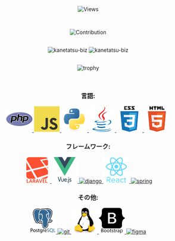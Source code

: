 
<div align="center">
<!-- Views -->
<p>
<img
src="https://komarev.com/ghpvc/?username=kanetatsu-biz&label=Profile%20views&color=0e75b6&style=flat"
alt="Views"
/>
</p>

<br>

<!-- Contribution -->
<p>
<img
src="https://github-profile-summary-cards.vercel.app/api/cards/profile-details?username=kanetatsu-biz&theme=vue"
alt="Contribution"
/>
</p>

<br>

<div>
<!-- Githubでの全体統計 -->
<img
  src="https://github-readme-stats.vercel.app/api?username=kanetatsu-biz&show_icons=true&locale=en"
  alt="kanetatsu-biz"
/>
<!-- Githubでの言語別統計 -->
<img
  src="https://github-readme-stats.vercel.app/api/top-langs?username=kanetatsu-biz&show_icons=true&locale=en&layout=compact"
  alt="kanetatsu-biz"
/>
</div>

<br>

<!-- trophy -->
<img
src="https://github-profile-trophy.vercel.app/?username=kanetatsu-biz&column=7&margin-w=10"
alt="trophy"
/>

<br>

<h3>言語:</h3>
<div>
<a href="https://www.php.net" target="_blank" rel="noreferrer">
  <img
    src="https://raw.githubusercontent.com/devicons/devicon/master/icons/php/php-original.svg"
    alt="php"
    width="70"
    height="70"
  />
</a>
<a
  href="https://developer.mozilla.org/en-US/docs/Web/JavaScript"
  target="_blank"
  rel="noreferrer"
>
  <img
    src="https://raw.githubusercontent.com/devicons/devicon/master/icons/javascript/javascript-original.svg"
    alt="javascript"
    width="70"
    height="70"
  />
</a>
<a href="https://www.python.org" target="_blank" rel="noreferrer">
  <img
    src="https://raw.githubusercontent.com/devicons/devicon/master/icons/python/python-original.svg"
    alt="python"
    width="70"
    height="70"
  />
</a>
<a href="https://www.java.com" target="_blank" rel="noreferrer">
  <img
    src="https://raw.githubusercontent.com/devicons/devicon/master/icons/java/java-original.svg"
    alt="java"
    width="70"
    height="70"
  />
</a>
<a
  href="https://www.w3schools.com/css/"
  target="_blank"
  rel="noreferrer"
>
  <img
    src="https://raw.githubusercontent.com/devicons/devicon/master/icons/css3/css3-original-wordmark.svg"
    alt="css3"
    width="70"
    height="70"
  />
</a>
<a href="https://www.w3.org/html/" target="_blank" rel="noreferrer">
  <img
    src="https://raw.githubusercontent.com/devicons/devicon/master/icons/html5/html5-original-wordmark.svg"
    alt="html5"
    width="70"
    height="70"
  />
</a>
</div>

<h3>フレームワーク:</h3>
<div>
<a href="https://laravel.com/" target="_blank" rel="noreferrer">
  <img
    src="https://raw.githubusercontent.com/devicons/devicon/master/icons/laravel/laravel-plain-wordmark.svg"
    alt="laravel"
    width="70"
    height="70"
  />
</a>
<a href="https://vuejs.org/" target="_blank" rel="noreferrer">
  <img
    src="https://raw.githubusercontent.com/devicons/devicon/master/icons/vuejs/vuejs-original-wordmark.svg"
    alt="vuejs"
    width="70"
    height="70"
  />
</a>
<a
  href="https://www.djangoproject.com/"
  target="_blank"
  rel="noreferrer"
>
  <img
    src="https://cdn.worldvectorlogo.com/logos/django.svg"
    alt="django"
    width="70"
    height="70"
  />
</a>
<a href="https://reactjs.org/" target="_blank" rel="noreferrer">
  <img
    src="https://raw.githubusercontent.com/devicons/devicon/master/icons/react/react-original-wordmark.svg"
    alt="react"
    width="70"
    height="70"
  />
</a>
<a href="https://spring.io/" target="_blank" rel="noreferrer">
  <img
    src="https://www.vectorlogo.zone/logos/springio/springio-icon.svg"
    alt="spring"
    width="70"
    height="70"
  />
</a>
</div>

<h3>その他:</h3>
<div>
<a href="https://www.postgresql.org" target="_blank" rel="noreferrer">
<img
  src="https://raw.githubusercontent.com/devicons/devicon/master/icons/postgresql/postgresql-original-wordmark.svg"
  alt="postgresql"
  width="70"
  height="70"
/>
</a>
<a href="https://git-scm.com/" target="_blank" rel="noreferrer">
<img
  src="https://www.vectorlogo.zone/logos/git-scm/git-scm-icon.svg"
  alt="git"
  width="70"
  height="70"
/>
</a>
<a href="https://www.linux.org/" target="_blank" rel="noreferrer">
<img
  src="https://raw.githubusercontent.com/devicons/devicon/master/icons/linux/linux-original.svg"
  alt="linux"
  width="70"
  height="70"
/>
</a>
<a href="https://getbootstrap.com" target="_blank" rel="noreferrer">
<img
  src="https://raw.githubusercontent.com/devicons/devicon/master/icons/bootstrap/bootstrap-plain-wordmark.svg"
  alt="bootstrap"
  width="70"
  height="70"
/>
</a>
<a href="https://www.figma.com/" target="_blank" rel="noreferrer">
<img
  src="https://www.vectorlogo.zone/logos/figma/figma-icon.svg"
  alt="figma"
  width="70"
  height="70"
/>
</a>
</div>
</div>
